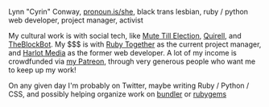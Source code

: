 Lynn "Cyrin" Conway, [pronoun.is/she](http://pronoun.is/she), black trans lesbian, ruby / python web developer, project manager, activist

My cultural work is with social tech, like [Mute Till Election](https://twitter.com/lynncyrin/status/720841089641394177), [Quirell](http://gitlab.com/collectqt/quirell), and [TheBlockBot](http://theblockbot.herokuapp.com). My $$$ is with [Ruby Together](https://rubytogether.org/) as the current project manager, and [Harlot Media](http://harlot.media) as the former web developer. A lot of my income is crowdfunded via [my Patreon](https://www.patreon.com/lynncyrin), through very generous people who want me to keep up my work!

On any given day I'm probably on Twitter, maybe writing Ruby / Python / CSS, and possibly helping organize work on [bundler](https://github.com/bundler/bundler) or [rubygems](https://github.com/rubygems/rubygems)
